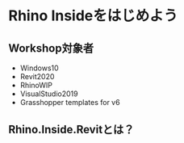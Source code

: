 # Rhino Insideをはじめよう
## Workshop対象者
* Windows10
* Revit2020
* RhinoWIP
* VisualStudio2019
* Grasshopper templates for v6

## Rhino.Inside.Revitとは？
